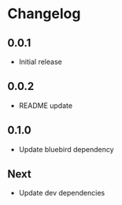 # Changelog

## 0.0.1

* Initial release

## 0.0.2

* README update

## 0.1.0

* Update bluebird dependency

## Next

* Update dev dependencies
